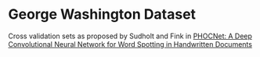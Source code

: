 George Washington Dataset
========

Cross validation sets as proposed by Sudholt and Fink in [PHOCNet: A Deep Convolutional Neural Network for Word Spotting in Handwritten Documents](https://github.com/ssudholt/phocnet)
